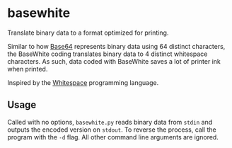basewhite
=========

Translate binary data to a format optimized for printing.

Similar to how [Base64](https://en.wikipedia.org/wiki/Base64)
represents binary data using 64 distinct characters, the BaseWhite
coding translates binary data to 4 distinct whitespace characters. As
such, data coded with BaseWhite saves a lot of printer ink when
printed.

Inspired by the
[Whitespace](https://en.wikipedia.org/wiki/Whitespace_(programming_language))
programming language.

Usage
-----

Called with no options, `basewhite.py` reads binary data from `stdin`
and outputs the encoded version on `stdout`. To reverse the process,
call the program with the `-d` flag. All other command line arguments
are ignored.
